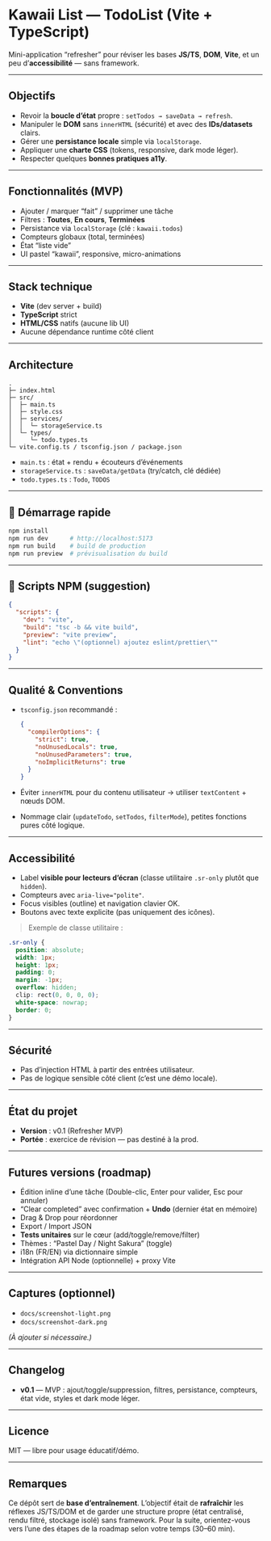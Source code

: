 # Kawaii List — TodoList (Vite + TypeScript)

Mini-application “refresher” pour réviser les bases **JS/TS**, **DOM**, **Vite**, et un peu d’**accessibilité** — sans framework.

---

## Objectifs

- Revoir la **boucle d’état** propre : `setTodos → saveData → refresh`.
- Manipuler le **DOM** sans `innerHTML` (sécurité) et avec des **IDs/datasets** clairs.
- Gérer une **persistance locale** simple via `localStorage`.
- Appliquer une **charte CSS** (tokens, responsive, dark mode léger).
- Respecter quelques **bonnes pratiques a11y**.

---

## Fonctionnalités (MVP)

- Ajouter / marquer “fait” / supprimer une tâche
- Filtres : **Toutes**, **En cours**, **Terminées**
- Persistance via `localStorage` (clé : `kawaii.todos`)
- Compteurs globaux (total, terminées)
- État “liste vide”
- UI pastel “kawaii”, responsive, micro-animations

---

## Stack technique

- **Vite** (dev server + build)
- **TypeScript** strict
- **HTML/CSS** natifs (aucune lib UI)
- Aucune dépendance runtime côté client

---

## Architecture

```
.
├─ index.html
├─ src/
│  ├─ main.ts
│  ├─ style.css
│  ├─ services/
│  │  └─ storageService.ts
│  └─ types/
│     └─ todo.types.ts
└─ vite.config.ts / tsconfig.json / package.json
```

- `main.ts` : état + rendu + écouteurs d’événements
- `storageService.ts` : `saveData/getData` (try/catch, clé dédiée)
- `todo.types.ts` : `Todo`, `TODOS`

---

## 🚀 Démarrage rapide

```bash
npm install
npm run dev      # http://localhost:5173
npm run build    # build de production
npm run preview  # prévisualisation du build
```

---

## 📜 Scripts NPM (suggestion)

```json
{
  "scripts": {
    "dev": "vite",
    "build": "tsc -b && vite build",
    "preview": "vite preview",
    "lint": "echo \"(optionnel) ajoutez eslint/prettier\""
  }
}
```

---

## Qualité & Conventions

- `tsconfig.json` recommandé :

  ```json
  {
    "compilerOptions": {
      "strict": true,
      "noUnusedLocals": true,
      "noUnusedParameters": true,
      "noImplicitReturns": true
    }
  }
  ```

- Éviter `innerHTML` pour du contenu utilisateur → utiliser `textContent` + nœuds DOM.
- Nommage clair (`updateTodo`, `setTodos`, `filterMode`), petites fonctions pures côté logique.

---

## Accessibilité

- Label **visible pour lecteurs d’écran** (classe utilitaire `.sr-only` plutôt que `hidden`).
- Compteurs avec `aria-live="polite"`.
- Focus visibles (outline) et navigation clavier OK.
- Boutons avec texte explicite (pas uniquement des icônes).

> Exemple de classe utilitaire :

```css
.sr-only {
  position: absolute;
  width: 1px;
  height: 1px;
  padding: 0;
  margin: -1px;
  overflow: hidden;
  clip: rect(0, 0, 0, 0);
  white-space: nowrap;
  border: 0;
}
```

---

## Sécurité

- Pas d’injection HTML à partir des entrées utilisateur.
- Pas de logique sensible côté client (c’est une démo locale).

---

## État du projet

- **Version** : v0.1 (Refresher MVP)
- **Portée** : exercice de révision — pas destiné à la prod.

---

## Futures versions (roadmap)

- Édition inline d’une tâche (Double-clic, Enter pour valider, Esc pour annuler)
- “Clear completed” avec confirmation + **Undo** (dernier état en mémoire)
- Drag & Drop pour réordonner
- Export / Import JSON
- **Tests unitaires** sur le cœur (add/toggle/remove/filter)
- Thèmes : “Pastel Day / Night Sakura” (toggle)
- i18n (FR/EN) via dictionnaire simple
- Intégration API Node (optionnelle) + proxy Vite

---

## Captures (optionnel)

- `docs/screenshot-light.png`
- `docs/screenshot-dark.png`

_(À ajouter si nécessaire.)_

---

## Changelog

- **v0.1** — MVP : ajout/toggle/suppression, filtres, persistance, compteurs, état vide, styles et dark mode léger.

---

## Licence

MIT — libre pour usage éducatif/démo.

---

## Remarques

Ce dépôt sert de **base d’entraînement**. L’objectif était de **rafraîchir** les réflexes JS/TS/DOM et de garder une structure propre (état centralisé, rendu filtré, stockage isolé) sans framework.
Pour la suite, orientez-vous vers l’une des étapes de la roadmap selon votre temps (30–60 min).
